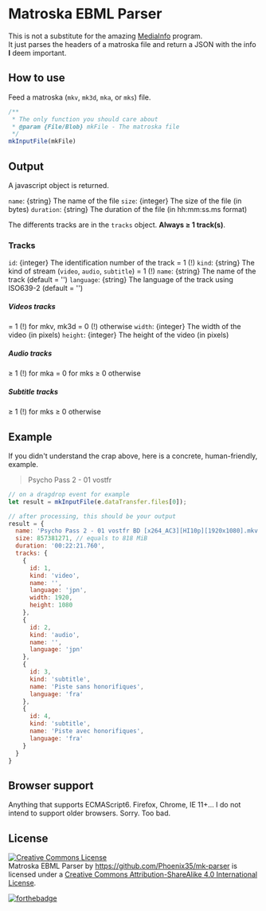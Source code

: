 # Matroska EBML Parser #

This is not a substitute for the amazing [MediaInfo](https://mediaarea.net/) program.  
It just parses the headers of a matroska file and return a JSON with the info **I** deem important.

## How to use ##
Feed a matroska (`mkv`, `mk3d`, `mka`, or `mks`) file.

```javascript
/**
 * The only function you should care about
 * @param {File/Blob} mkFile - The matroska file 
 */
mkInputFile(mkFile)
```

## Output ##

A javascript object is returned.

`name`: {string} The name of the file
`size`: {integer} The size of the file (in bytes)
`duration`: {string} The duration of the file (in hh:mm:ss.ms format)

The differents tracks are in the `tracks` object. **Always &ge; 1 track(s)**.

### Tracks ###
`id`: {integer} The identification number of the track = 1 (!)
`kind`: {string} The kind of stream (`video`, `audio`, `subtitle`) = 1 (!)
`name`: {string} The name of the track (default = '')
`language`: {string} The language of the track using ISO639-2 (default = '')

##### Videos tracks #####
= 1 (!) for mkv, mk3d
= 0 (!) otherwise
`width`: {integer} The width of the video (in pixels)
`height`: {integer} The height of the video (in pixels)

##### Audio tracks #####
&ge; 1 (!) for mka
= 0 for mks
&ge; 0 otherwise

##### Subtitle tracks #####
&ge; 1 (!) for mks
&ge; 0 otherwise


## Example ##

If you didn't understand the crap above, here is a concrete, human-friendly, example.

> Psycho Pass 2 - 01 vostfr

```javascript
// on a dragdrop event for example
let result = mkInputFile(e.dataTransfer.files[0]);

// after processing, this should be your output
result = {
  name: 'Psycho Pass 2 - 01 vostfr BD [x264_AC3][HI10p][1920x1080].mkv',
  size: 857381271, // equals to 818 MiB
  duration: '00:22:21.760',
  tracks: {
    {
      id: 1,
      kind: 'video',
      name: '',
      language: 'jpn',
      width: 1920,
      height: 1080
    },
    {
      id: 2,
      kind: 'audio',
      name: '',
      language: 'jpn'
    },
    {
      id: 3,
      kind: 'subtitle',
      name: 'Piste sans honorifiques',
      language: 'fra'
    },
    {
      id: 4,
      kind: 'subtitle',
      name: 'Piste avec honorifiques',
      language: 'fra'
    }
  }
}
```

## Browser support ##
Anything that supports ECMAScript6.
Firefox, Chrome, IE 11+...
I do not intend to support older browsers. Sorry. Too bad.

## License ##

<a rel="license" href="http://creativecommons.org/licenses/by-sa/4.0/"><img alt="Creative Commons License" style="border-width:0" src="https://i.creativecommons.org/l/by-sa/4.0/88x31.png" /></a><br /><span xmlns:dct="http://purl.org/dc/terms/" property="dct:title">Matroska EBML Parser</span> by <a xmlns:cc="http://creativecommons.org/ns#" href="https://github.com/Phoenix35/mk-parser" property="cc:attributionName" rel="cc:attributionURL">https://github.com/Phoenix35/mk-parser</a> is licensed under a <a rel="license" href="http://creativecommons.org/licenses/by-sa/4.0/">Creative Commons Attribution-ShareAlike 4.0 International License</a>.

[![forthebadge](http://forthebadge.com/images/badges/uses-js.svg)](http://forthebadge.com)
